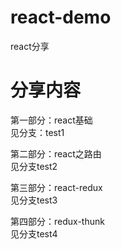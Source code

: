 # react-demo
react分享


# 分享内容

第一部分：react基础\
见分支：test1


第二部分：react之路由\
见分支test2


第三部分：react-redux\
见分支test3


第四部分：redux-thunk\
见分支test4